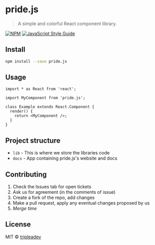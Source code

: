 # pride.js

> A simple and colorful React component library.

[![NPM](https://img.shields.io/npm/v/pride.js.svg)](https://www.npmjs.com/package/@tripleadev/pride.js) [![JavaScript Style Guide](https://img.shields.io/badge/code_style-standard-brightgreen.svg)](https://standardjs.com)

## Install

```bash
npm install --save pride.js
```

## Usage

```tsx
import * as React from 'react';

import MyComponent from 'pride.js';

class Example extends React.Component {
  render() {
    return <MyComponent />;
  }
}
```

## Project structure

- `lib` - This is where we store the libraries code
- `docs` - App containing pride.js's website and docs

## Contributing

1. Check the Issues tab for open tickets
2. Ask us for agreement (in the comments of issue)
3. Create a fork of the repo, add changes
4. Make a pull request, apply any eventual changes proposed by us
5. *Merge time*

## License

MIT © [tripleadev](https://github.com/tripleadev)
